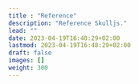 ```yaml
---
title : "Reference"
description: "Reference Skulljs."
lead: ""
date: 2023-04-19T16:48:29+02:00
lastmod: 2023-04-19T16:48:29+02:00
draft: false
images: []
weight: 300
---
```


